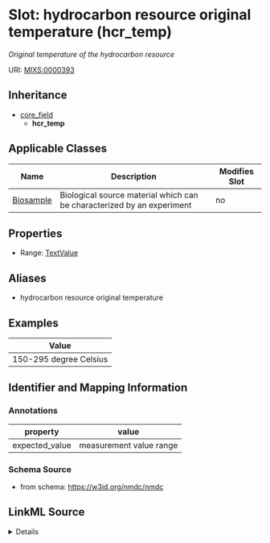 # Slot: hydrocarbon resource original temperature (hcr_temp)


_Original temperature of the hydrocarbon resource_



URI: [MIXS:0000393](https://w3id.org/mixs/0000393)




## Inheritance

* [core_field](core_field.md)
    * **hcr_temp**





## Applicable Classes

| Name | Description | Modifies Slot |
| --- | --- | --- |
[Biosample](Biosample.md) | Biological source material which can be characterized by an experiment |  no  |







## Properties

* Range: [TextValue](TextValue.md)



## Aliases


* hydrocarbon resource original temperature




## Examples

| Value |
| --- |
| 150-295 degree Celsius |

## Identifier and Mapping Information





### Annotations

| property | value |
| --- | --- |
| expected_value | measurement value range || preferred_unit | degree Celsius || occurrence | 1 |



### Schema Source


* from schema: https://w3id.org/nmdc/nmdc




## LinkML Source

<details>
```yaml
name: hcr_temp
annotations:
  expected_value:
    tag: expected_value
    value: measurement value range
  preferred_unit:
    tag: preferred_unit
    value: degree Celsius
  occurrence:
    tag: occurrence
    value: '1'
description: Original temperature of the hydrocarbon resource
title: hydrocarbon resource original temperature
examples:
- value: 150-295 degree Celsius
from_schema: https://w3id.org/nmdc/nmdc
aliases:
- hydrocarbon resource original temperature
rank: 1000
is_a: core field
string_serialization: '{float} - {float} {unit}'
slot_uri: MIXS:0000393
multivalued: false
alias: hcr_temp
domain_of:
- Biosample
range: TextValue

```
</details>